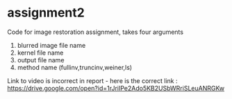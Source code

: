 # assignment2
Code for image restoration assignment, takes four arguments
1) blurred image file name
2) kernel file name
3) output file name
4) method name (fullinv,truncinv,weiner,ls)

Link to video is incorrect in report - here is the correct link :
https://drive.google.com/open?id=1rJriIPe2Ado5KB2USbWRriSLeuANRGKw
